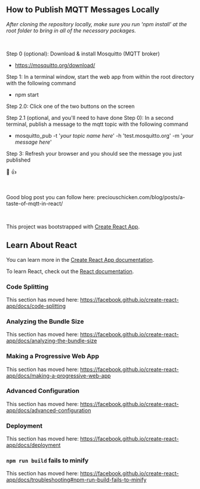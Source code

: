 ## How to Publish MQTT Messages Locally

*After cloning the repository locally, make sure you run 'npm install' at the root folder to bring in all of the necessary packages.*

<br />

Step 0 (optional): Download & install Mosquitto (MQTT broker)
- https://mosquitto.org/download/

Step 1: In a terminal window, start the web app from within the root directory with the following command
- npm start

Step 2.0: Click one of the two buttons on the screen

Step 2.1 (optional, and you'll need to have done Step 0): In a second terminal, publish a message to the mqtt topic with the following command
- mosquitto_pub -t '*your topic name here*' -h 'test.mosquitto.org' -m '*your message here*'

Step 3: Refresh your browser and you should see the message you just published

🥳   👍


<br />

Good blog post you can follow here: preciouschicken.com/blog/posts/a-taste-of-mqtt-in-react/


<br />


This project was bootstrapped with [Create React App](https://github.com/facebook/create-react-app).

## Learn About React

You can learn more in the [Create React App documentation](https://facebook.github.io/create-react-app/docs/getting-started).

To learn React, check out the [React documentation](https://reactjs.org/).

### Code Splitting

This section has moved here: https://facebook.github.io/create-react-app/docs/code-splitting

### Analyzing the Bundle Size

This section has moved here: https://facebook.github.io/create-react-app/docs/analyzing-the-bundle-size

### Making a Progressive Web App

This section has moved here: https://facebook.github.io/create-react-app/docs/making-a-progressive-web-app

### Advanced Configuration

This section has moved here: https://facebook.github.io/create-react-app/docs/advanced-configuration

### Deployment

This section has moved here: https://facebook.github.io/create-react-app/docs/deployment

### `npm run build` fails to minify

This section has moved here: https://facebook.github.io/create-react-app/docs/troubleshooting#npm-run-build-fails-to-minify
